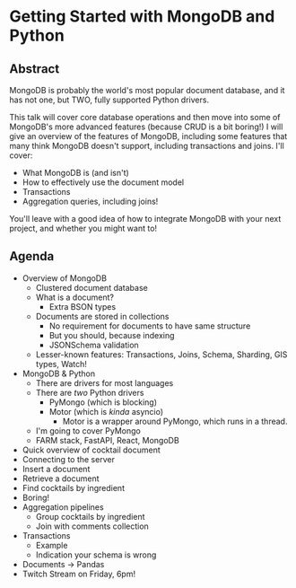 # Getting Started with MongoDB and Python

## Abstract

MongoDB is probably the world's most popular document database, and it has not one, but TWO, fully supported Python drivers.

This talk will cover core database operations and then move into some of MongoDB's more advanced features (because CRUD is a bit boring!)
I will give an overview of the features of MongoDB, including some features that many think MongoDB doesn't support, including transactions and joins. I'll cover: 

* What MongoDB is (and isn't)
* How to effectively use the document model
* Transactions
* Aggregation queries, including joins!

You'll leave with a good idea of how to integrate MongoDB with your next project, and whether you might want to!

## Agenda

* Overview of MongoDB
  * Clustered document database
  * What is a document?
    * Extra BSON types
  * Documents are stored in collections
    * No requirement for documents to have same structure
    * But you should, because indexing
    * JSONSchema validation
  * Lesser-known features: Transactions, Joins, Schema, Sharding, GIS types, Watch!
* MongoDB & Python
  * There are drivers for most languages
  * There are _two_ Python drivers
    * PyMongo (which is blocking)
    * Motor (which is _kinda_ asyncio)
      * Motor is a wrapper around PyMongo, which runs in a thread.
  * I'm going to cover PyMongo
  * FARM stack, FastAPI, React, MongoDB
* Quick overview of cocktail document
* Connecting to the server
* Insert a document
* Retrieve a document
* Find cocktails by ingredient
* Boring!
* Aggregation pipelines
  * Group cocktails by ingredient
  * Join with comments collection
* Transactions
  * Example
  * Indication your schema is wrong
* Documents -> Pandas
* Twitch Stream on Friday, 6pm!
